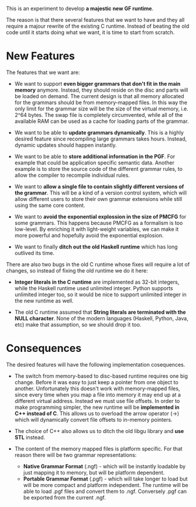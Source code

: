 This is an experiment to develop **a majestic new GF runtime**.

The reason is that there several features that we want to have and they all require a majour rewrite of the existing C runtime.
Instead of beating the old code until it starts doing what we want, it is time to start from scratch.

# New Features

The features that we want are:

- We want to support **even bigger grammars that don't fit in the main memory** anymore. Instead, they should reside on the disc and parts will be loaded on demand. 
The current design is that all memory allocated for the grammars should be from memory-mapped files. In this way the only limit for the grammar size will 
be the size of the virtual memory, i.e. 2^64 bytes. The swap file is completely circumvented, while all of the available RAM can be used as a cache for loading parts 
of the grammar. 

- We want to be able to **update grammars dynamically**. This is a highly desired feature since recompiling large grammars takes hours. 
Instead, dynamic updates should happen instantly.

- We want to be able to **store additional information in the PGF**. For example that could be application specific semantic data.
Another example is to store the source code of the different grammar rules, to allow the compiler to recompile individual rules.

- We want to **allow a single file to contain slightly different versions of the grammar**. This will be a kind of a version control system,
which will allow different users to store their own grammar extensions while still using the same core content.

- We want to **avoid the exponential explossion in the size of PMCFG** for some grammars. This happens because PMCFG as a formalism is too low-level. 
By enriching it with light-weight variables, we can make it more powerful and hopefully avoid the exponential explosion.

- We want to finally **ditch out the old Haskell runtime** which has long outlived its time.

There are also two bugs in the old C runtime whose fixes will require a lot of changes, so instead of fixing the old runtime we do it here:

- **Integer literals in the C runtime** are implemented as 32-bit integers, while the Haskell runtime used unlimited integer. Python supports unlimited integer too, 
so it would be nice to support unlimited integer in the new runtime as well.

- The old C runtime assumed that **String literals are terminated with the NULL character**. None of the modern languages (Haskell, Python, Java, etc) make 
that assumption, so we should drop it too.

# Consequences

The desired features will have the following implementation cosequences.

- The switch from memory-based to disc-based runtime requires one big change. Before it was easy to just keep a pointer from one object to another. 
Unfortunately this doesn't work with memory-mapped files, since every time when you map a file into memory it may end up at a different virtual address. 
Instead we must use file offsets. In order to make programming simpler, the new runtime will be **implemented in C++ instead of C**. This allows us to overload
the arrow operator (->) which will dynamically convert file offsets to in-memory pointers.

- The choice of C++ also allows us to ditch the old libgu library and **use STL** instead.

- The content of the memory mapped files is platform specific. For that reason there will be two grammar representations:
     - **Native Grammar Format** (.ngf) - which will be instantly loadable by just mapping it to memory, but will be platform dependent.
     - **Portable Grammar Format** (.pgf) - which will take longer to load but will be more compact and platform independent.
  The runtime will be able to load .pgf files and convert them to .ngf. Conversely .pgf can be exported from the current .ngf.
  
